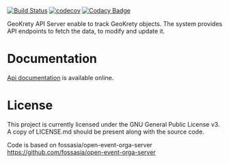 [![Build Status](https://travis-ci.org/GeoKretyMap/geokrety-api.svg?branch=master)](https://travis-ci.org/GeoKretyMap/geokrety-api)
[![codecov](https://codecov.io/gh/GeoKretyMap/geokrety-api/branch/master/graph/badge.svg)](https://codecov.io/gh/GeoKretyMap/geokrety-api)
[![Codacy Badge](https://api.codacy.com/project/badge/Grade/c1a3a97f55c64ee3b15dbcbf60663c4f)](https://www.codacy.com/app/GeoKrety/geokrety-api?utm_source=github.com&amp;utm_medium=referral&amp;utm_content=GeoKretyMap/geokrety-api&amp;utm_campaign=Badge_Grade)


GeoKrety API Server enable to track GeoKrety objects. The system provides API endpoints to fetch the data, to modify and update it.


# Documentation

[Api documentation](https://geokrety.github.io/geokrety-api/) is available online.

# License

This project is currently licensed under the GNU General Public License v3. A copy of LICENSE.md should be present along with the source code.

Code is based on fossasia/open-event-orga-server https://github.com/fossasia/open-event-orga-server
